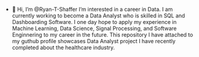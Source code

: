 - 👋 Hi, I’m @Ryan-T-Shaffer
  I’m interested in a career in Data. I am currently working to become a Data Analyst who is skilled in SQL and Dashboarding Software. I one day hope to apply my experience in Machine Learning, Data Science, Signal Processing, and Software Enginnering to my career in the future. This repository I have attached to my guthub profile showcases Data Analyst project I have recently completed about the healthcare industry.


<!---
Ryan-T-Shaffer/Ryan-T-Shaffer is a ✨ special ✨ repository because its `README.md` (this file) appears on your GitHub profile.
You can click the Preview link to take a look at your changes.
--->
